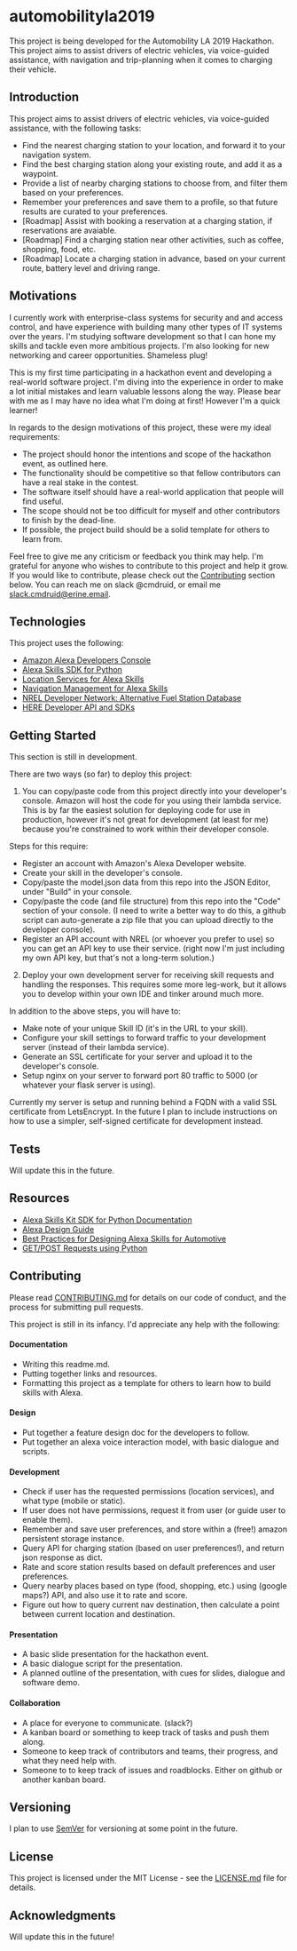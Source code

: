 # automobilityla2019
This project is being developed for the Automobility LA 2019 Hackathon. This project aims to assist drivers of electric vehicles, via voice-guided assistance, with navigation and trip-planning when it comes to charging their vehicle.

## Introduction
This project aims to assist drivers of electric vehicles, via voice-guided assistance, with the following tasks:

* Find the nearest charging station to your location, and forward it to your navigation system.
* Find the best charging station along your existing route, and add it as a waypoint.
* Provide a list of nearby charging stations to choose from, and filter them based on your preferences.
* Remember your preferences and save them to a profile, so that future results are curated to your preferences.
* [Roadmap] Assist with booking a reservation at a charging station, if reservations are avaiable.
* [Roadmap] Find a charging station near other activities, such as coffee, shopping, food, etc.
* [Roadmap] Locate a charging station in advance, based on your current route, battery level and driving range.

## Motivations
I currently work with enterprise-class systems for security and and access control, and have experience with building many other types of IT systems over the years. I'm studying software development so that I can hone my skills and tackle even more ambitious projects. I'm also looking for new networking and career opportunities. Shameless plug!

This is my first time participating in a hackathon event and developing a real-world software project. I'm diving into the experience in order to make a lot initial mistakes and learn valuable lessons along the way. Please bear with me as I may have no idea what I'm doing at first! However I'm a quick learner!

In regards to the design motivations of this project, these were my ideal requirements:

* The project should honor the intentions and scope of the hackathon event, as outlined here.
* The functionality should be competitive so that fellow contributors can have a real stake in the contest.
* The software itself should have a real-world application that people will find useful.
* The scope should not be too difficult for myself and other contributors to finish by the dead-line.
* If possible, the project build should be a solid template for others to learn from.

Feel free to give me any criticism or feedback you think may help. I'm grateful for anyone who wishes to contribute to this project and help it grow. If you would like to contribute, please check out the [Contributing](#contributing) section below. You can reach me on slack @cmdruid, or email me slack.cmdruid@erine.email.

## Technologies
This project uses the following:
* [Amazon Alexa Developers Console](https://developer.amazon.com/en-US/alexa)
* [Alexa Skills SDK for Python](https://github.com/alexa/alexa-skills-kit-sdk-for-python)
* [Location Services for Alexa Skills](https://developer.amazon.com/docs/custom-skills/location-services-for-alexa-skills.html)
* [Navigation Management for Alexa Skills](https://developer.amazon.com/docs/custom-skills/navigation-management-for-alexa-skills.html)
* [NREL Developer Network: Alternative Fuel Station Database](https://developer.nrel.gov/docs/transportation/alt-fuel-stations-v1/)
* [HERE Developer API and SDKs](https://developer.here.com/documentation)

## Getting Started
This section is still in development. 

There are two ways (so far) to deploy this project:

1. You can copy/paste code from this project directly into your developer's console. Amazon will host the code for you using their lambda service. This is by far the easiest solution for deploying code for use in production, however it's not great for development (at least for me) because you're constrained to work within their developer console.

Steps for this require:
* Register an account with Amazon's Alexa Developer website.
* Create your skill in the developer's console.
* Copy/paste the model.json data from this repo into the JSON Editor, under "Build" in your console.
* Copy/paste the code (and file structure) from this repo into the "Code" section of your console. (I need to write a better way to do this, a github script can auto-generate a zip file that you can upload directly to the developer console).
* Register an API account with NREL (or whoever you prefer to use) so you can get an API key to use their service. (right now I'm just including my own API key, but that's not a long-term solution.)

2. Deploy your own development server for receiving skill requests and handling the responses. This requires some more leg-work, but it allows you to develop within your own IDE and tinker around much more.

In addition to the above steps, you will have to:
* Make note of your unique Skill ID (it's in the URL to your skill).
* Configure your skill settings to forward traffic to your development server (instead of their lambda service).
* Generate an SSL certificate for your server and upload it to the developer's console.
* Setup nginx on your server to forward port 80 traffic to 5000 (or whatever your flask server is using). 

Currently my server is setup and running behind a FQDN with a valid SSL certificate from LetsEncrypt. In the future I plan to include instructions on how to use a simpler, self-signed certificate for development instead.

## Tests
Will update this in the future.

## Resources
* [Alexa Skills Kit SDK for Python Documentation](https://developer.amazon.com/docs/alexa-skills-kit-sdk-for-python/overview.html)
* [Alexa Design Guide](https://developer.amazon.com/docs/alexa-design/get-started.html)
* [Best Practices for Designing Alexa Skills for Automotive](https://developer.amazon.com/docs/custom-skills/best-practices-for-designing-alexa-skills-for-automotive.html)
* [GET/POST Requests using Python](https://www.geeksforgeeks.org/get-post-requests-using-python/)

## Contributing
Please read [CONTRIBUTING.md](CONTRIBUTING.md) for details on our code of conduct, and the process for submitting pull requests.

This project is still in its infancy. I'd appreciate any help with the following:

#### Documentation
* Writing this readme.md.
* Putting together links and resources.
* Formatting this project as a template for others to learn how to build skills with Alexa.

#### Design
* Put together a feature design doc for the developers to follow.
* Put together an alexa voice interaction model, with basic dialogue and scripts.

#### Development
* Check if user has the requested permissions (location services), and what type (mobile or static).
* If user does not have permissions, request it from user (or guide user to enable them).
* Remember and save user preferences, and store within a (free!) amazon persistent storage instance.
* Query API for charging station (based on user preferences!), and return json response as dict.
* Rate and score station results based on default preferences and user preferences.
* Query nearby places based on type (food, shopping, etc.) using (google maps?) API, and also use it to rate and score.
* Figure out how to query current nav destination, then calculate a point between current location and destination.

#### Presentation
* A basic slide presentation for the hackathon event.
* A basic dialogue script for the presentation.
* A planned outline of the presentation, with cues for slides, dialogue and software demo.

#### Collaboration
* A place for everyone to communicate. (slack?)
* A kanban board or something to keep track of tasks and push them along.
* Someone to keep track of contributors and teams, their progress, and what they need help with.
* Someone to to keep track of issues and roadblocks. Either on github or another kanban board.

## Versioning
I plan to use [SemVer](http://semver.org/) for versioning at some point in the future.

## License
This project is licensed under the MIT License - see the [LICENSE.md](LICENSE.md) file for details.

## Acknowledgments
Will update this in the future!
